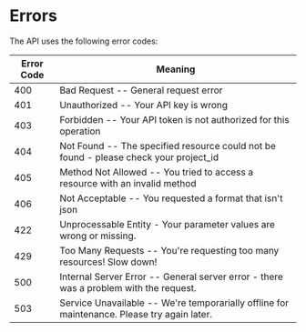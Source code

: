 # Errors

The API uses the following error codes:


Error Code | Meaning
---------- | -------
400 | Bad Request -- General request error
401 | Unauthorized -- Your API key is wrong
403 | Forbidden -- Your API token is not authorized for this operation
404 | Not Found -- The specified resource could not be found - please check your project_id
405 | Method Not Allowed -- You tried to access a resource with an invalid method
406 | Not Acceptable -- You requested a format that isn't json
422 | Unprocessable Entity - Your parameter values are wrong or missing.
429 | Too Many Requests -- You're requesting too many resources! Slow down!
500 | Internal Server Error -- General server error - there was a problem with the request.
503 | Service Unavailable -- We're temporarially offline for maintenance. Please try again later.
